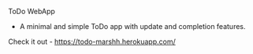 ToDo WebApp

- A minimal and simple ToDo app with update and completion features.

Check it out - https://todo-marshh.herokuapp.com/